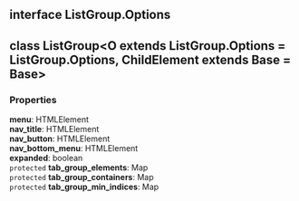 ## interface **ListGroup.Options**

## class **ListGroup**\<O extends ListGroup.Options = ListGroup.Options, ChildElement extends Base = Base>
### Properties
**menu**: HTMLElement<br>
**nav_title**: HTMLElement<br>
**nav_button**: HTMLElement<br>
**nav_bottom_menu**: HTMLElement<br>
**expanded**: boolean<br>
`protected` **tab_group_elements**: Map<br>
`protected` **tab_group_containers**: Map<br>
`protected` **tab_group_min_indices**: Map<br>


